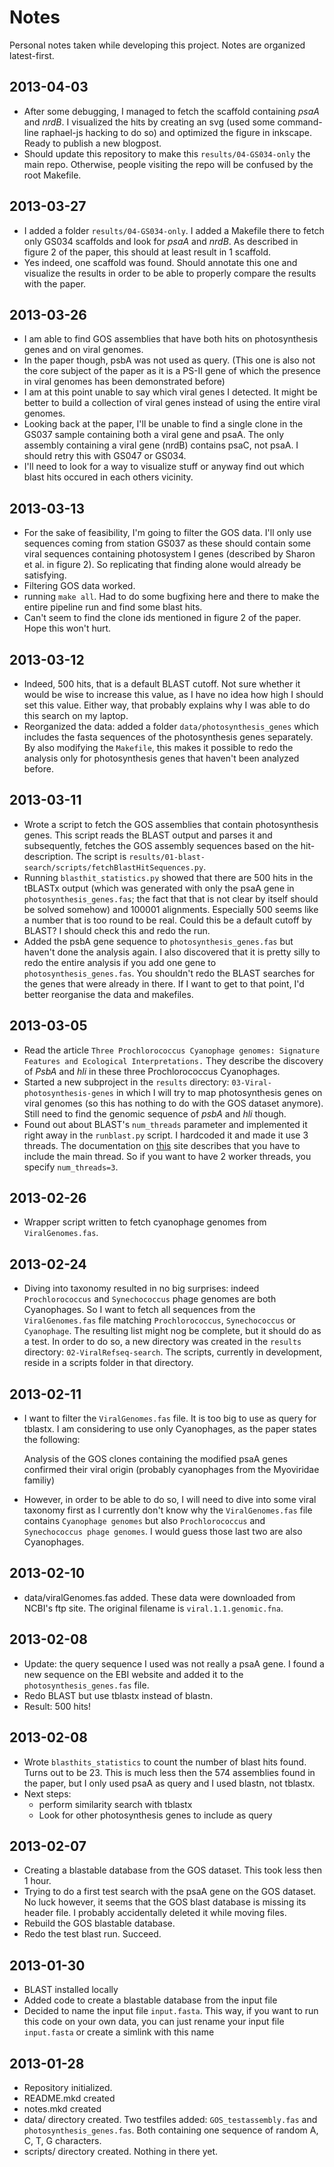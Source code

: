 # Notes

Personal notes taken while developing this project. Notes are organized latest-first.

## 2013-04-03

- After some debugging, I managed to fetch the scaffold containing *psaA* and *nrdB*. I visualized the hits by creating an svg (used some command-line raphael-js hacking to do so) and optimized the figure in inkscape. Ready to publish a new blogpost.
- Should update this repository to make this `results/04-GS034-only` the main repo. Otherwise, people visiting the repo will be confused by the root Makefile.

## 2013-03-27

- I added a folder `results/04-GS034-only`. I added a Makefile there to fetch only GS034 scaffolds and look for *psaA* and *nrdB*. As described in figure 2 of the paper, this should at least result in 1 scaffold.
- Yes indeed, one scaffold was found. Should annotate this one and visualize the results in order to be able to properly compare the results with the paper.

## 2013-03-26

- I am able to find GOS assemblies that have both hits on photosynthesis genes and on viral genomes.
- In the paper though, psbA was not used as query. (This one is also not the core subject of the paper as it is a PS-II gene of which the presence in viral genomes has been demonstrated before)
- I am at this point unable to say which viral genes I detected. It might be better to build a collection of viral genes instead of using the entire viral genomes.
- Looking back at the paper, I'll be unable to find a single clone in the GS037 sample containing both a viral gene and psaA. The only assembly containing a viral gene (nrdB) contains psaC, not psaA. I should retry this with GS047 or GS034.
- I'll need to look for a way to visualize stuff or anyway find out which blast hits occured in each others vicinity.

## 2013-03-13

- For the sake of feasibility, I'm going to filter the GOS data. I'll only use sequences coming from station GS037 as these should contain some viral sequences containing photosystem I genes (described by Sharon et al. in figure 2). So replicating that finding alone would already be satisfying.
- Filtering GOS data worked.
- running `make all`. Had to do some bugfixing here and there to make the entire pipeline run and find some blast hits.
- Can't seem to find the clone ids mentioned in figure 2 of the paper. Hope this won't hurt.

## 2013-03-12

- Indeed, 500 hits, that is a default BLAST cutoff. Not sure whether it would be wise to increase this value, as I have no idea how high I should set this value. Either way, that probably explains why I was able to do this search on my laptop.
- Reorganized the data: added a folder `data/photosynthesis_genes` which includes the fasta sequences of the photosynthesis genes separately. By also modifying the `Makefile`, this makes it possible to redo the analysis only for photosynthesis genes that haven't been analyzed before.

## 2013-03-11

- Wrote a script to fetch the GOS assemblies that contain photosynthesis genes. This script reads the BLAST output and parses it and subsequently, fetches the GOS assembly sequences based on the hit-description. The script is `results/01-blast-search/scripts/fetchBlastHitSequences.py`.
- Running `blasthit_statistics.py` showed that there are 500 hits in the tBLASTx output (which was generated with only the psaA gene in `photosynthesis_genes.fas`; the fact that that is not clear by itself should be solved somehow) and 100001 alignments. Especially 500 seems like a number that is too round to be real. Could this be a default cutoff by BLAST? I should check this and redo the run.
- Added the psbA gene sequence to `photosynthesis_genes.fas` but haven't done the analysis again. I also discovered that it is pretty silly to redo the entire analysis if you add one gene to `photosynthesis_genes.fas`. You shouldn't redo the BLAST searches for the genes that were already in there. If I want to get to that point, I'd better reorganise the data and makefiles.

## 2013-03-05

- Read the article `Three Prochlorococcus Cyanophage genomes: Signature Features and Ecological Interpretations.` They describe the discovery of *PsbA* and *hli* in these three Prochlorococcus Cyanophages.
- Started a new subproject in the `results` directory: `03-Viral-photosynthesis-genes` in which I will try to map photosynthesis genes on viral genomes (so this has nothing to do with the GOS dataset anymore). Still need to find the genomic sequence of *psbA* and *hli* though.
- Found out about BLAST's `num_threads` parameter and implemented it right away in the `runblast.py` script. I hardcoded it and made it use 3 threads. The documentation on [this](https://wiki.hpcc.msu.edu/display/Bioinfo/BLAST+with+Multiple+Processors) site describes that you have to include the main thread. So if you want to have 2 worker threads, you specify `num_threads=3`.

## 2013-02-26

- Wrapper script written to fetch cyanophage genomes from `ViralGenomes.fas`.

## 2013-02-24

- Diving into taxonomy resulted in no big surprises: indeed `Prochlorococcus` and `Synechococcus` phage genomes are both Cyanophages. So I want to fetch all sequences from the `ViralGenomes.fas` file matching `Prochlorococcus`, `Synechococcus` or `Cyanophage`. The resulting list might nog be complete, but it should do as a test. In order to do so, a new directory was created in the `results` directory: `02-ViralRefseq-search`. The scripts, currently in development, reside in a scripts folder in that directory.

## 2013-02-11

- I want to filter the `ViralGenomes.fas` file. It is too big to use as query for tblastx. I am considering to use only Cyanophages, as the paper states the following:

	Analysis of the GOS clones containing the modified psaA genes confirmed their viral origin (probably cyanophages from the Myoviridae familiy)

- However, in order to be able to do so, I will need to dive into some viral taxonomy first as I currently don't know why the `ViralGenomes.fas` file contains `Cyanophage genomes` but also `Prochlorococcus` and `Synechococcus phage genomes`. I would guess those last two are also Cyanophages.

## 2013-02-10

- data/viralGenomes.fas added. These data were downloaded from NCBI's ftp site. The original filename is `viral.1.1.genomic.fna`.

## 2013-02-08

- Update: the query sequence I used was not really a psaA gene. I found a new sequence on the EBI website and added it to the `photosynthesis_genes.fas` file.
- Redo BLAST but use tblastx instead of blastn.
- Result: 500 hits!

## 2013-02-08

- Wrote `blasthits_statistics` to count the number of blast hits found. Turns out to be 23. This is much less then the 574 assemblies found in the paper, but I only used psaA as query and I used blastn, not tblastx.
- Next steps:
	- perform similarity search with tblastx
	- Look for other photosynthesis genes to include as query

## 2013-02-07

- Creating a blastable database from the GOS dataset. This took less then 1 hour.
- Trying to do a first test search with the psaA gene on the GOS dataset. No luck however, it seems that the GOS blast database is missing its header file. I probably accidentally deleted it while moving files.
- Rebuild the GOS blastable database.
- Redo the test blast run. Succeed.

## 2013-01-30

- BLAST installed locally
- Added code to create a blastable database from the input file
- Decided to name the input file `input.fasta`. This way, if you want to run this code on your own data, you can just rename your input file `input.fasta` or create a simlink with this name

## 2013-01-28

- Repository initialized.
- README.mkd created
- notes.mkd created
- data/ directory created. Two testfiles added: `GOS_testassembly.fas` and `photosynthesis_genes.fas`. Both containing one sequence of random A, C, T, G characters.
- scripts/ directory created. Nothing in there yet.
